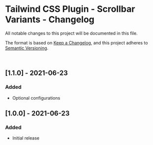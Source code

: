 # Tailwind CSS Plugin - Scrollbar Variants - Changelog

All notable changes to this project will be documented in this file.

The format is based on [Keep a Changelog](https://keepachangelog.com/en/1.0.0/),
and this project adheres to [Semantic Versioning](https://semver.org/spec/v2.0.0.html).

<br />

## [1.1.0] - 2021-06-23
### Added
- Optional configurations


## [1.0.0] - 2021-06-23
### Added
- Initial release
